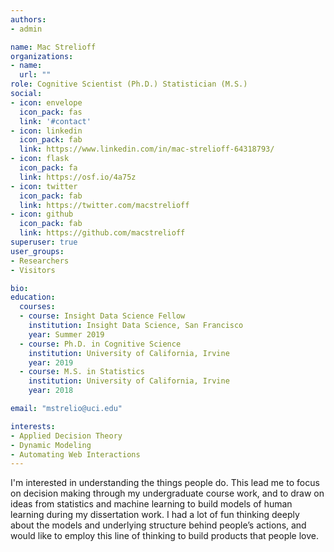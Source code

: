```yaml
---
authors:
- admin

name: Mac Strelioff
organizations:
- name: 
  url: ""
role: Cognitive Scientist (Ph.D.) Statistician (M.S.)
social:
- icon: envelope
  icon_pack: fas
  link: '#contact'
- icon: linkedin
  icon_pack: fab
  link: https://www.linkedin.com/in/mac-strelioff-64318793/
- icon: flask
  icon_pack: fa
  link: https://osf.io/4a75z
- icon: twitter
  icon_pack: fab
  link: https://twitter.com/macstrelioff
- icon: github
  icon_pack: fab
  link: https://github.com/macstrelioff
superuser: true
user_groups:
- Researchers
- Visitors

bio: 
education:
  courses:
  - course: Insight Data Science Fellow
    institution: Insight Data Science, San Francisco
    year: Summer 2019
  - course: Ph.D. in Cognitive Science
    institution: University of California, Irvine
    year: 2019
  - course: M.S. in Statistics
    institution: University of California, Irvine
    year: 2018

email: "mstrelio@uci.edu"

interests:
- Applied Decision Theory
- Dynamic Modeling
- Automating Web Interactions
---
```


<!---
test
--->

I'm interested in understanding the things people do. This lead me to focus on decision making through my undergraduate course work, and to draw on ideas from statistics and machine learning to build models of human learning during my dissertation work. I had a lot of fun thinking deeply about the models and underlying structure behind people’s actions, and would like to employ this line of thinking to build products that people love. 






